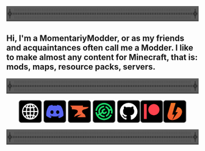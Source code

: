 <p><img src="https://raw.githubusercontent.com/MomentariyModder/branding/main/sites/site/line.png" width="1125" height="40"></p>
<h2 style="text-align: left;"><strong>Hi, I'm a MomentariyModder, or as my friends and acquaintances often call me a Modder. I like to make almost any content for Minecraft, that is: mods, maps, resource packs, servers.</strong></h2>
<p><img src="https://raw.githubusercontent.com/MomentariyModder/branding/main/sites/site/line.png" width="1125" height="40"></p>
<p style="text-align: center;"><a href="https://momentariymodder.tk/" target="_blank" rel="noopener noreferrer"><img title="Website" src="https://raw.githubusercontent.com/MomentariyModder/branding/main/sites/links/website.png" width="12%"></a> <a href="https://discord.com/invite/9XqgjRd" target="_blank" rel="noopener noreferrer"><img title="Discord" src="https://raw.githubusercontent.com/MomentariyModder/branding/main/sites/links/discord.png" width="12%"></a> <a href="https://www.curseforge.com/members/momentariymodder" target="_blank" rel="noopener noreferrer"><img title="CurseForge" src="https://raw.githubusercontent.com/MomentariyModder/branding/main/sites/links/curseforge.png" width="12%"></a> <a href="https://modrinth.com/user/momentariymodder" target="_blank" rel="noopener noreferrer"><img title="Modrinth" src="https://raw.githubusercontent.com/MomentariyModder/branding/main/sites/links/Modrinth.png" width="12%"></a> <a href="https://github.com/MomentariyModder" target="_blank" rel="noopener noreferrer"><img title="GitHub" src="https://raw.githubusercontent.com/MomentariyModder/branding/main/sites/links/GitHub.png" width="12%"></a><a href="https://patreon.com/momentariymodder"><img title="Patreon" src="https://raw.githubusercontent.com/MomentariyModder/branding/main/sites/links/patreon.png" width="12%"></a><a href="https://boosty.to/momentariymodder"><img title="Boosty" src="https://raw.githubusercontent.com/MomentariyModder/branding/main/sites/links/boosty.png" width="12%"></a></p>
<p><img src="https://raw.githubusercontent.com/MomentariyModder/branding/main/sites/site/line.png" width="1125" height="40"></p>
